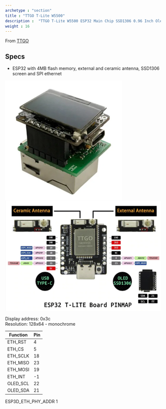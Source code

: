 ```yaml
---
archetype : "section"
title : "TTGO T-Lite W5500"
description :  "TTGO T-Lite W5500 ESP32 Main Chip SSD1306 0.96 Inch Oled"
weight : 16
---
```


From [TTGO](https://github.com/Xinyuan-LilyGO/LilyGo-W5500-Lite)

## Specs
* ESP32 with 4MB flash memory, external and ceramic antenna, SSD1306 screen and SPI ethernet 

![image](front.png?width=400px)
![image](pinout.png?width=400px)

Display address: 0x3c   
Resolution: 128x64 - monochrome   

|Function|Pin|
|--|--|
|     ETH_RST    |     4   |
|     ETH_CS     |     5   |
|     ETH_SCLK   |    18   |
|     ETH_MISO   |    23   |
|     ETH_MOSI   |    19   |
|     ETH_INT    |    -1   |
|     OLED_SCL   |    22   |
|     OLED_SDA   |    21   |

ESP3D_ETH_PHY_ADDR 1
